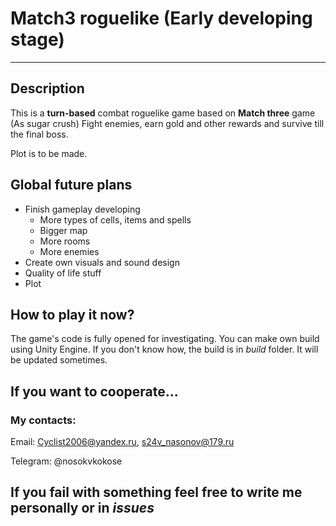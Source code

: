 # Match3 roguelike (Early developing stage)
-------------------------------------------------------------------------------------------------------------------------------------------------------
## Description
This is a **turn-based** combat roguelike game based on **Match three** game (As sugar crush)
Fight enemies, earn gold and other rewards and survive till the final boss.

Plot is to be made.

## Global future plans
- Finish gameplay developing
  - More types of cells, items and spells
  - Bigger map
  - More rooms
  - More enemies
- Create own visuals and sound design
- Quality of life stuff
- Plot

## How to play it now?
The game's code is fully opened for investigating.
You can make own build using Unity Engine. If you don't know how, the build is in *build* folder. It will be updated sometimes.

## If you want to cooperate...
### My contacts:
Email: Cyclist2006@yandex.ru, s24v_nasonov@179.ru

Telegram: @nosokvkokose




If you fail with something feel free to write me personally or in *issues*
-------------------------------------------------------------------------------------------------------------------------------------------------------
